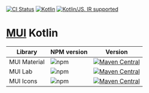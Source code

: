 [![CI Status](https://github.com/turansky/material-ui-kotlin/workflows/declarations/badge.svg)](https://github.com/turansky/material-ui-kotlin/actions)
[![Kotlin](https://img.shields.io/badge/kotlin-1.6.10-blue.svg?logo=kotlin)](http://kotlinlang.org)
[![Kotlin/JS. IR supported](https://img.shields.io/badge/kotlin-IR%20supported-yellow?logo=kotlin&logoColor=yellow)](https://kotl.in/jsirsupported)

# [MUI](https://github.com/mui-org/material-ui) Kotlin

| Library      | NPM version                                              | Version |
|--------------|----------------------------------------------------------|---------| 
| MUI Material | ![npm](https://img.shields.io/npm/v/@mui/material)       | [![Maven Central](https://img.shields.io/maven-central/v/org.jetbrains.kotlin-wrappers/kotlin-mui)](https://mvnrepository.com/artifact/org.jetbrains.kotlin-wrappers/kotlin-mui) |
| MUI Lab      | ![npm](https://img.shields.io/npm/v/@mui/lab)            | [![Maven Central](https://img.shields.io/maven-central/v/org.jetbrains.kotlin-wrappers/kotlin-mui)](https://mvnrepository.com/artifact/org.jetbrains.kotlin-wrappers/kotlin-mui) |
| MUI Icons    | ![npm](https://img.shields.io/npm/v/@mui/icons-material) | [![Maven Central](https://img.shields.io/maven-central/v/org.jetbrains.kotlin-wrappers/kotlin-mui-icons)](https://mvnrepository.com/artifact/org.jetbrains.kotlin-wrappers/kotlin-mui-icons) |
